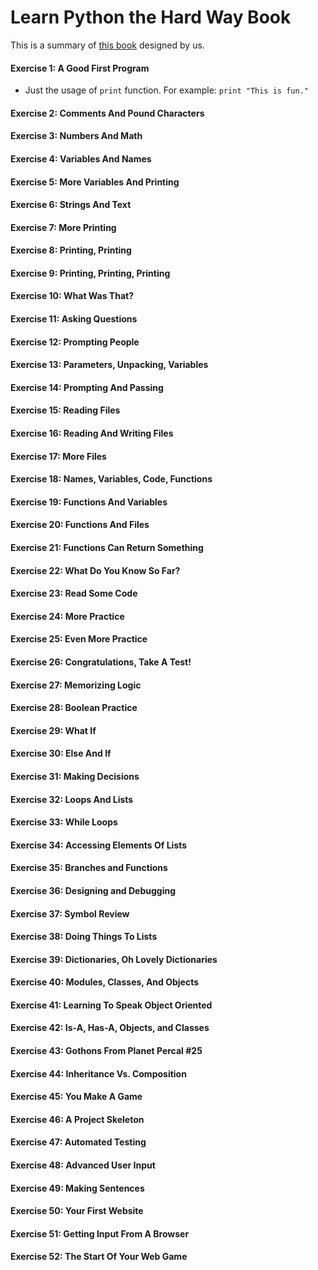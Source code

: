 # Learn Python the Hard Way Book 

This is a summary of [this book](https://learnpythonthehardway.org/book/) designed by us.

#### Exercise 1: A Good First Program
* Just the usage of `print` function. For example: `print "This is fun."`

#### Exercise 2: Comments And Pound Characters
#### Exercise 3: Numbers And Math
#### Exercise 4: Variables And Names
#### Exercise 5: More Variables And Printing
#### Exercise 6: Strings And Text
#### Exercise 7: More Printing
#### Exercise 8: Printing, Printing
#### Exercise 9: Printing, Printing, Printing
#### Exercise 10: What Was That?
#### Exercise 11: Asking Questions
#### Exercise 12: Prompting People
#### Exercise 13: Parameters, Unpacking, Variables
#### Exercise 14: Prompting And Passing
#### Exercise 15: Reading Files
#### Exercise 16: Reading And Writing Files
#### Exercise 17: More Files
#### Exercise 18: Names, Variables, Code, Functions
#### Exercise 19: Functions And Variables
#### Exercise 20: Functions And Files
#### Exercise 21: Functions Can Return Something
#### Exercise 22: What Do You Know So Far?
#### Exercise 23: Read Some Code
#### Exercise 24: More Practice
#### Exercise 25: Even More Practice
#### Exercise 26: Congratulations, Take A Test!
#### Exercise 27: Memorizing Logic
#### Exercise 28: Boolean Practice
#### Exercise 29: What If
#### Exercise 30: Else And If
#### Exercise 31: Making Decisions
#### Exercise 32: Loops And Lists
#### Exercise 33: While Loops
#### Exercise 34: Accessing Elements Of Lists
#### Exercise 35: Branches and Functions
#### Exercise 36: Designing and Debugging
#### Exercise 37: Symbol Review
#### Exercise 38: Doing Things To Lists
#### Exercise 39: Dictionaries, Oh Lovely Dictionaries
#### Exercise 40: Modules, Classes, And Objects
#### Exercise 41: Learning To Speak Object Oriented
#### Exercise 42: Is-A, Has-A, Objects, and Classes
#### Exercise 43: Gothons From Planet Percal #25
#### Exercise 44: Inheritance Vs. Composition
#### Exercise 45: You Make A Game
#### Exercise 46: A Project Skeleton
#### Exercise 47: Automated Testing
#### Exercise 48: Advanced User Input
#### Exercise 49: Making Sentences
#### Exercise 50: Your First Website
#### Exercise 51: Getting Input From A Browser
#### Exercise 52: The Start Of Your Web Game
